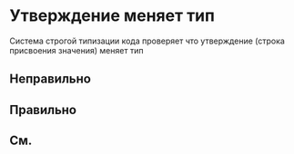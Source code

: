 # Утверждение меняет тип

Система строгой типизации кода проверяет что утверждение (строка присвоения значения) меняет тип

## Неправильно

## Правильно

## См.

